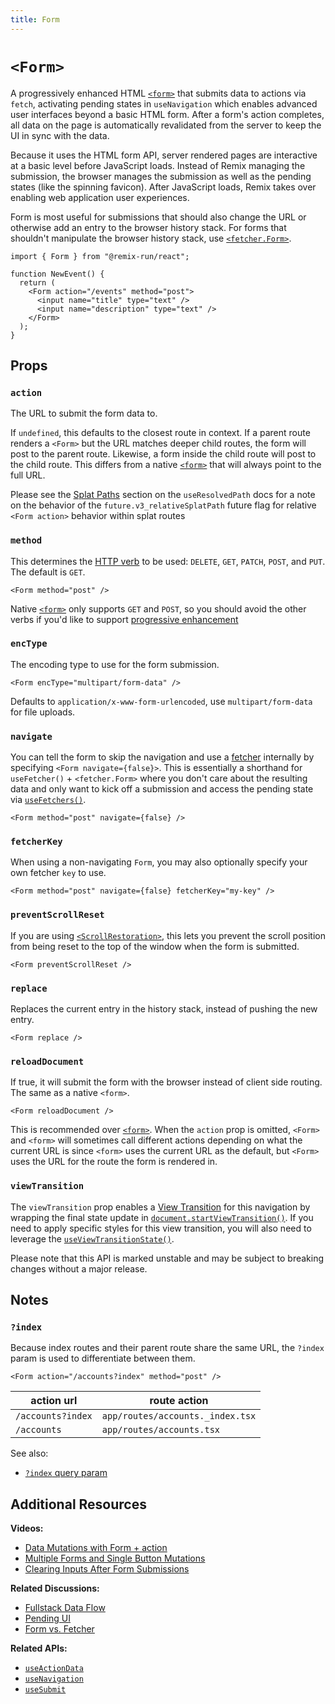 ```yaml
---
title: Form
---
```


# `<Form>`

A progressively enhanced HTML [`<form>`][form_element] that submits data to actions via `fetch`, activating pending states in `useNavigation` which enables advanced user interfaces beyond a basic HTML form. After a form's action completes, all data on the page is automatically revalidated from the server to keep the UI in sync with the data.

Because it uses the HTML form API, server rendered pages are interactive at a basic level before JavaScript loads. Instead of Remix managing the submission, the browser manages the submission as well as the pending states (like the spinning favicon). After JavaScript loads, Remix takes over enabling web application user experiences.

Form is most useful for submissions that should also change the URL or otherwise add an entry to the browser history stack. For forms that shouldn't manipulate the browser history stack, use [`<fetcher.Form>`][fetcher_form].

```tsx
import { Form } from "@remix-run/react";

function NewEvent() {
  return (
    <Form action="/events" method="post">
      <input name="title" type="text" />
      <input name="description" type="text" />
    </Form>
  );
}
```

## Props

### `action`

The URL to submit the form data to.

If `undefined`, this defaults to the closest route in context. If a parent route renders a `<Form>` but the URL matches deeper child routes, the form will post to the parent route. Likewise, a form inside the child route will post to the child route. This differs from a native [`<form>`][form_element] that will always point to the full URL.

<docs-info>Please see the [Splat Paths][relativesplatpath] section on the `useResolvedPath` docs for a note on the behavior of the `future.v3_relativeSplatPath` future flag for relative `<Form action>` behavior within splat routes</docs-info>

### `method`

This determines the [HTTP verb][http_verb] to be used: `DELETE`, `GET`, `PATCH`, `POST`, and `PUT`. The default is `GET`.

```tsx
<Form method="post" />
```

Native [`<form>`][form_element] only supports `GET` and `POST`, so you should avoid the other verbs if you'd like to support [progressive enhancement][progressive_enhancement]

### `encType`

The encoding type to use for the form submission.

```tsx
<Form encType="multipart/form-data" />
```

Defaults to `application/x-www-form-urlencoded`, use `multipart/form-data` for file uploads.

### `navigate`

You can tell the form to skip the navigation and use a [fetcher][use_fetcher] internally by specifying `<Form navigate={false}>`. This is essentially a shorthand for `useFetcher()` + `<fetcher.Form>` where you don't care about the resulting data and only want to kick off a submission and access the pending state via [`useFetchers()`][use_fetchers].

```tsx
<Form method="post" navigate={false} />
```

### `fetcherKey`

When using a non-navigating `Form`, you may also optionally specify your own fetcher `key` to use.

```tsx
<Form method="post" navigate={false} fetcherKey="my-key" />
```

### `preventScrollReset`

If you are using [`<ScrollRestoration>`][scroll_restoration_component], this lets you prevent the scroll position from being reset to the top of the window when the form is submitted.

```tsx
<Form preventScrollReset />
```

### `replace`

Replaces the current entry in the history stack, instead of pushing the new entry.

```tsx
<Form replace />
```

### `reloadDocument`

If true, it will submit the form with the browser instead of client side routing. The same as a native `<form>`.

```tsx
<Form reloadDocument />
```

This is recommended over [`<form>`][form_element]. When the `action` prop is omitted, `<Form>` and `<form>` will sometimes call different actions depending on what the current URL is since `<form>` uses the current URL as the default, but `<Form>` uses the URL for the route the form is rendered in.

### `viewTransition`

The `viewTransition` prop enables a [View Transition][view-transitions] for this navigation by wrapping the final state update in [`document.startViewTransition()`][document-start-view-transition]. If you need to apply specific styles for this view transition, you will also need to leverage the [`useViewTransitionState()`][use-view-transition-state].

<docs-warning>
Please note that this API is marked unstable and may be subject to breaking changes without a major release.
</docs-warning>

## Notes

### `?index`

Because index routes and their parent route share the same URL, the `?index` param is used to differentiate between them.

```tsx
<Form action="/accounts?index" method="post" />
```

| action url        | route action                     |
| ----------------- | -------------------------------- |
| `/accounts?index` | `app/routes/accounts._index.tsx` |
| `/accounts`       | `app/routes/accounts.tsx`        |

See also:

- [`?index` query param][index_query_param]

## Additional Resources

**Videos:**

- [Data Mutations with Form + action][data_mutations_with_form_action]
- [Multiple Forms and Single Button Mutations][multiple_forms_and_single_button_mutations]
- [Clearing Inputs After Form Submissions][clearing_inputs_after_form_submissions]

**Related Discussions:**

- [Fullstack Data Flow][fullstack_data_flow]
- [Pending UI][pending_ui]
- [Form vs. Fetcher][form_vs_fetcher]

**Related APIs:**

- [`useActionData`][use_action_data]
- [`useNavigation`][use_navigation]
- [`useSubmit`][use_submit]

[use_navigation]: ../hooks/use-navigation
[scroll_restoration_component]: ./scroll-restoration
[index_query_param]: ../guides/index-query-param
[http_verb]: https://developer.mozilla.org/en-US/docs/Web/HTTP/Methods
[form_element]: https://developer.mozilla.org/en-US/docs/Web/HTML/Element/form
[use_action_data]: ../hooks/use-action-data
[use_submit]: ../hooks/use-submit
[data_mutations_with_form_action]: https://www.youtube.com/watch?v=Iv25HAHaFDs&list=PLXoynULbYuEDG2wBFSZ66b85EIspy3fy6
[multiple_forms_and_single_button_mutations]: https://www.youtube.com/watch?v=w2i-9cYxSdc&list=PLXoynULbYuEDG2wBFSZ66b85EIspy3fy6
[clearing_inputs_after_form_submissions]: https://www.youtube.com/watch?v=bMLej7bg5Zo&list=PLXoynULbYuEDG2wBFSZ66b85EIspy3fy6
[fullstack_data_flow]: ../discussion/data-flow
[pending_ui]: ../discussion/pending-ui
[form_vs_fetcher]: ../discussion/form-vs-fetcher
[use_fetcher]: ../hooks/use-fetcher
[use_fetchers]: ../hooks/use-fetchers
[fetcher_form]: ../hooks/use-fetcher#fetcherform
[progressive_enhancement]: ../discussion/progressive-enhancement
[view-transitions]: https://developer.mozilla.org/en-US/docs/Web/API/View_Transitions_API
[document-start-view-transition]: https://developer.mozilla.org/en-US/docs/Web/API/Document/startViewTransition
[use-view-transition-state]: ../hooks/use-view-transition-state
[relativesplatpath]: ../hooks/use-resolved-path#splat-paths
